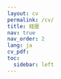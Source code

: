 ```yaml
---
layout: cv
permalink: /cv/
title: 経歴
nav: true
nav_order: 2
lang: ja
cv_pdf:
toc:
  sidebar: left
---
```

